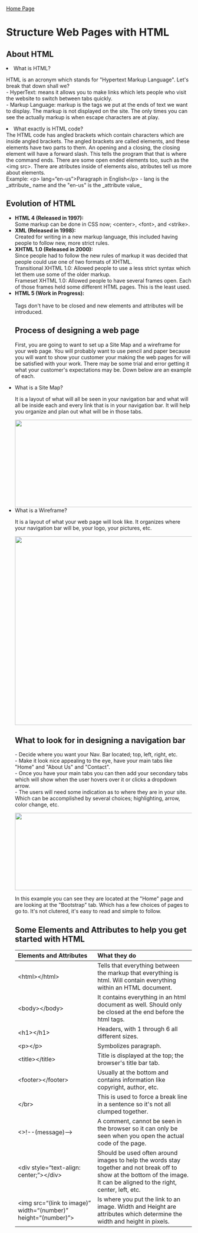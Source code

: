 [Home Page](README.md)

<!DOCTYPE html>
<html>
<title>DISCUSSION_04</title>
            <h1>Structure Web Pages with HTML</h1>
            <h2>About HTML</h2>
            <li>What is HTML?</li>
    <p>
    HTML is an acronym which stands for "Hypertext Markup Language". Let's break that down shall we?<br>
    - HyperText: means it allows you to make links which lets people who visit the website to switch between tabs quickly.<br>
    - Markup Language: markup is the tags we put at the ends of text we want to display. The markup is not displayed on the site. The only times you can see the actually markup is when escape characters are at play. 
                <li>What exactly is HTML code?</li>
    The HTML code has angled brackets which contain characters which are inside angled brackets. The angled brackets are called elements, and these elements have two parts to them. An opening and a closing, the closing element will have a forward slash. This tells the program that that is where the command ends. There are some open ended elements too, such as the &lt;img src&gt;. There are atributes inside of elements also, atributes tell us more about elements. <br>
    Example: &lt;p&gt; lang=&ldquo;en-us&rdquo;&gt;Paragraph in English&lt;/p&gt;
    - lang is the _attribute_ name and the "en-us" is the _attribute value_
    </p>
            <h2>Evolution of HTML</h2>
    <ul>
    <li><b>HTML 4 (Released in 1997):</b></li>
            Some markup can be done in CSS now; &lt;center&gt;, &lt;font&gt;, and &lt;strike&gt;.
    <li><b>XML (Released in 1998):</b></li>
            Created for writing in a new markup language, this included having people to follow new, more strict rules. <br>
    <li><b>XHTML 1.0 (Released in 2000):</b></li>
            Since people had to follow the new rules of markup it was decided that people could use one of two formats of XHTML. <br>
                Transitional XHTML 1.0: Allowed people to use a less strict syntax which let them use some of the older markup.<br>
                Frameset XHTML 1.0: Allowed people to have several frames open. Each of those frames held some different HTML pages. This is the least used.<br>
    <li><b>HTML 5 (Work in Progress):</b></li> <br>
            Tags don't have to be closed and new elements and attributes will be introduced. 
    </p>
            <h2>Process of designing a web page</h2>
    <p>
        First, you are going to want to set up a Site Map and a wireframe for your web page. You will probably want to use pencil and paper because you will want to show your customer your making the web pages for will be satisfied with your work. There may be some trial and error getting it what your customer's expectations may be. Down below are an example of each. 
    </p>
        <li>What is a Site Map?</li>
     <p>
        It is a layout of what will all be seen in your navigation bar and what will all be inside each and every link that is in your navigation bar. It will help you organize and plan out what will be in those tabs. 
    </p>
        <div style="text-align: center;">
         <img src="https://miro.medium.com/max/490/0*fmTh6pyS31Q3ShmG.jpg" width="490" height="237">
         </div>
                <li> What is a Wireframe?</li>
    <p>
        It is a layout of what your web page will look like. It organizes where your navigation bar will be, your logo, your pictures, etc.
    </p>
        <div style="text-align: center;">
         <img src="https://moqups.com/blog/wp-content/uploads/2020/02/Screen4b.png" width="512" height="512"> 
         </div>
             <h2>What to look for in designing a navigation bar</h2>
    <p>
        - Decide where you want your Nav. Bar located; top, left, right, etc.<br>
        - Make it look nice appealing to the eye, have your main tabs like "Home" and "About Us" and "Contact".<br>
        - Once you have your main tabs you can then add your secondary tabs which will show when the user hovers over it or clicks a dropdown arrow.<br>
        - The users will need some indication as to where they are in your site. Which can be accomplished by several choices; highlighting, arrow, color change, etc.  
    </p>
        <div style="text-align: center;">
    <img src="https://www.jquery-az.com/wp-content/uploads/2015/11/9.3-Bootstrap-navbar-custom.png" width="943" height="210">
         </div>
    <p>
    In this example you can see they are located at the "Home" page and are looking at the "Bootstrap" tab. Which has a few choices of pages to go to. It's not clutered, it's easy to read and simple to follow.</p>
    <h2>Some Elements and Attributes to help you get started with HTML</h2>
<table>
    <thead>
        <tr>
            <th align="left">Elements and Attributes</th>
            <th align="left">What they do</th>
        </tr>
    </thead>
    <tbody>
        <tr>
            <td align="left">&lt;html&gt;&lt;/html&gt;</td>
            <td align="left">Tells that everything between the markup that everything is html. Will contain everything within an HTML document.</td>
        </tr>
        <tr>
            <td align="left">&lt;body&gt;&lt;/body&gt;</td>
            <td align="left">It contains everything in an html document as well. Should only be closed at the end before the html tags.</td>
        </tr>
        <tr>
            <td align="left">&lt;h1&gt;&lt;/h1&gt;</td>
            <td align="left">Headers, with 1 through 6 all different sizes.</td>
        </tr>
        <tr>
            <td align="left">&lt;p&gt;&lt;/p&gt;</td>
            <td align="left">Symbolizes paragraph.</td>
        </tr>
        <tr>
            <td align="left">&lt;title&gt;&lt;/title&gt;</td>
            <td align="left">Title is displayed at the top; the browser's title bar tab.</td>
        </tr>
        <tr>
            <td align="left">&lt;footer&gt;&lt;/footer&gt;</td>
            <td align="left">Usually at the bottom and contains information like copyright, author, etc.</td>
        </tr>
        <tr>
            <td align="left">&lt;/br&gt;</td>
            <td align="left">This is used to force a break line in a sentence so it's not all clumped together.</td>
        </tr>
        <tr>
            <td align="left">&lt;&gt;!--(message)--&gt;</td>
            <td align="left">A comment, cannot be seen in the browser so it can only be seen when you open the actual code of the page.</td>
        </tr>
        <tr>
            <td align="left">&lt;div style=&ldquo;text-align: center;&rdquo;&gt;&lt;/div&gt;</td>
            <td align="left">Should be used often around images to help the words stay together and not break off to show at the bottom of the image. It can be aligned to the right, center, left, etc.</td>
        </tr>
        <tr>
            <td align="left">&lt;img src=&ldquo;(link to image)&rdquo; width=&ldquo;(number)&rdquo; height=&ldquo;(number)&rdquo;&gt;</td>
            <td align="left">Is where you put the link to an image. Width and Height are attributes which determine the width and height in pixels.</td>
        </tr>
    </tbody>
</table>
</html>
